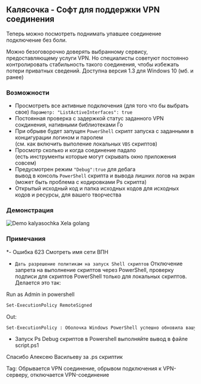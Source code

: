 ## Калясочка - Софт для поддержки VPN соединения
Теперь можно посмотреть поднимать упавшее соединение подключение без боли.  

Можно безоговорочно доверять выбранному сервису, предоставляющему услуги VPN. Но специалисты советуют постоянно контролировать стабильность такого соединения, чтобы избежать потери приватных сведений.
Доступна версия 1.3 для Windows 10 (мб. и ранее)
### Возможности
- Просмотреть все активные подключения 
 (для того что бы выбрать свое)
`Параметр: "ListActiveInterfaces": true`
- Постоянная проверка с задержкой статус заданного VPN сокдинения, нативными библиотеками Го
- При обрыве будет запущен `PowerShell` скрипт запуска с заданными в концигурации логином и паролем  
(см. как включить выполение локальных `VBS` скриптов)
- Просмотр сколько и когда соединение падало  
(есть инструменты которые могут скрывать окно приложения совсем)
- Предусмотрен режим `"Debug":true` для дебага  
вывод в консоль `PowerShell` скрипта и вывода лишних логов на экран (может быть проблема с кодировками Ps скрипта)
- Открытый исходный код и папка исходных кодов для исходных кодов и ресурсы, для вашего творчества

### Демонстрация
![Demo kalyasochka Xela golang](./docs/kalysochka13.gif)
### Примечания  
*- Ошибка 623
Смотреть имя сети ВПН
* `Дать разрешение политикам на запуск Shell скриптов` 
Отключение запрета на выполнение скриптов через PowerShell, проверку подписи для скриптов PowerShell только для локальных скриптов. Делается это так:

Run as Admin in powershell
```ps
Set-ExecutionPolicy RemoteSigned
 ```
Out:
 ```sh
Set-ExecutionPolicy : Оболочка Windows PowerShell успешно обновила вашу политику выполнения, но данный параметр перео
 ```
* Запуск Ps Debug скриптов
в Powershell выполняйте вывод в файле script.ps1

Спасибо Алексею Васильеву за .ps скриптик

Tag: Обрывается VPN соединение, обрывом подключения к VPN-серверу, отключается VPN-соединение
